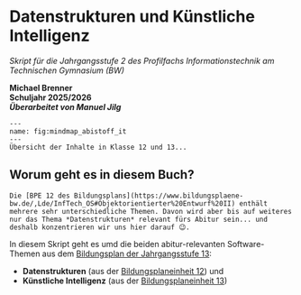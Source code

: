 # Datenstrukturen und Künstliche Intelligenz

*Skript für die Jahrgangsstufe 2 des Profilfachs Informationstechnik am Technischen Gymnasium (BW)*  

**Michael Brenner**<br>
**Schuljahr 2025/2026**<br>
***Überarbeitet von Manuel Jilg***

```{figure} figures/mindmapNeu.png
---
name: fig:mindmap_abistoff_it
---
Übersicht der Inhalte in Klasse 12 und 13...

```

## Worum geht es in diesem Buch?

```{margin}
Die [BPE 12 des Bildungsplans](https://www.bildungsplaene-bw.de/,Lde/InfTech_OS#Objektorientierter%20Entwurf%20II) enthält mehrere sehr unterschiedliche Themen. Davon wird aber bis auf weiteres nur das Thema *Datenstrukturen* relevant fürs Abitur sein... und deshalb konzentrieren wir uns hier darauf 😉.
```

In diesem Skript geht es umd die beiden abitur-relevanten Software-Themen aus dem [Bildungsplan der Jahrgangsstufe 13](https://www.bildungsplaene-bw.de/,Lde/InfTech_OS):

* **Datenstrukturen** (aus der [Bildungsplaneinheit 12](https://www.bildungsplaene-bw.de/,Lde/InfTech_OS#Objektorientierter%20Entwurf%20II)) und
* **Künstliche Intelligenz** (aus der [Bildungsplaneinheit 13](https://www.bildungsplaene-bw.de/,Lde/InfTech_OS#K%C3%BCnstliche%20Intelligenz))
